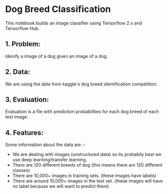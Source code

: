 # **Dog Breed Classification**

This notebook builds an image classifier using Tensorflow 2.x and Tensorflow Hub.

## 1. Problem:

Idenify a image of a dog given an image of a dog.

## 2. Data:

We are using the data from kaggle's dog breed identification competition.

## 3. Evaluation:

Evaluation is a file with prediction probabilities for each dog breed of each test image.

## 4. Features:

Some information about the data are :-

   * We are dealing with images (unstructured data) so its probabily best we use deep learning/transfer learning.
   * There are 120 different breeds of dog (this means there are 120 different classes)
   * There are 10,000+ images in training sets. (these images have labels)
   * There are around 10,000+ images in the test set. (these images will have no label because we will want to predict  them)

